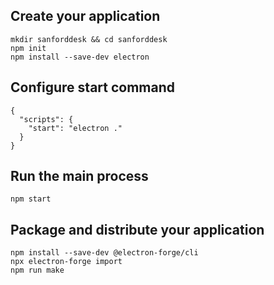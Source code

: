 ## Create your application

```
mkdir sanforddesk && cd sanforddesk
npm init
npm install --save-dev electron
```

## Configure start command

```
{
  "scripts": {
    "start": "electron ."
  }
}
```
## Run the main process

```
npm start
```

## Package and distribute your application

```
npm install --save-dev @electron-forge/cli
npx electron-forge import
npm run make
```
